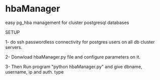 # hbaManager
easy pg_hba management for cluster postgresql databases

SETUP

1- do ssh passwordless connectivity for postgres users on all db cluster servers.

2- Donwload hbaManager.py file and configure parameters on it.

3- Then Run program "python hbaManager.py" and give dbname, username, ip and auth. type
